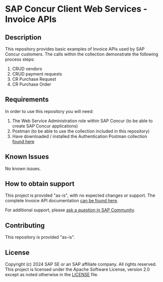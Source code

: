 # SAP Concur Client Web Services - Invoice APIs
<!-- Please include descriptive title -->

<!--- Register repository https://api.reuse.software/register, then add REUSE badge:
[![REUSE status](https://api.reuse.software/badge/github.com/SAP-samples/concur-invoice-apis)](https://api.reuse.software/info/github.com/SAP-samples/concur-invoice-apis)

-->

## Description
This repository provides basic examples of Invoice APIs used by SAP Concur customers. The calls within the collection demonstrate the following process steps:
1) CRUD vendors
2) CRUD payment requests
3) CR Purchase Request
4) CR Purchase Order 

## Requirements
In order to use this repository you will need:
1) The Web Service Administration role within SAP Concur (to be able to create SAP Concur applications)
2) Postman (to be able to use the collection included in this repository)
3) Have downloaded / installed the Authentication Postman collection [found here](https://github.com/SAP-samples/concur-web-services-authentication)

## Known Issues
No known issues.

## How to obtain support
This project is provided "as-is", with no expected changes or support.
The complete Invoice API documentation [can be found here](https://developer.concur.com/api-reference/invoice/v3.payment-request.html).
 
For additional support, please [ask a question in SAP Community](https://answers.sap.com/questions/ask.html).

## Contributing
This repository is provided "as-is".

## License
Copyright (c) 2024 SAP SE or an SAP affiliate company. All rights reserved. This project is licensed under the Apache Software License, version 2.0 except as noted otherwise in the [LICENSE](LICENSE) file.

